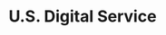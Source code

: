 ---
# This topic lives at
# https://digital.gov/topics/us-digital-service

# Topic Title
title: "U.S. Digital Service"

# description — keep it short and clear
summary: ""

# Weight
weight: 1

# For more information on managing topics,
# see https://github.com/GSA/digitalgov.gov/wiki/topics
---